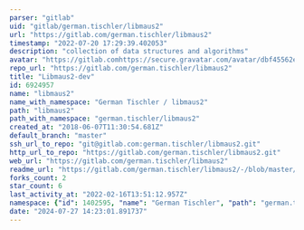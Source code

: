 ```yaml
---
parser: "gitlab"
uid: "gitlab/german.tischler/libmaus2"
url: "https://gitlab.com/german.tischler/libmaus2"
timestamp: "2022-07-20 17:29:39.402053"
description: "collection of data structures and algorithms"
avatar: "https://gitlab.comhttps://secure.gravatar.com/avatar/dbf45562e487d4b69c088871a44ebe36?s=80&d=identicon"
repo_url: "https://gitlab.com/german.tischler/libmaus2"
title: "Libmaus2-dev"
id: 6924957
name: "libmaus2"
name_with_namespace: "German Tischler / libmaus2"
path: "libmaus2"
path_with_namespace: "german.tischler/libmaus2"
created_at: "2018-06-07T11:30:54.681Z"
default_branch: "master"
ssh_url_to_repo: "git@gitlab.com:german.tischler/libmaus2.git"
http_url_to_repo: "https://gitlab.com/german.tischler/libmaus2.git"
web_url: "https://gitlab.com/german.tischler/libmaus2"
readme_url: "https://gitlab.com/german.tischler/libmaus2/-/blob/master/README.md"
forks_count: 2
star_count: 6
last_activity_at: "2022-02-16T13:51:12.957Z"
namespace: {"id": 1402595, "name": "German Tischler", "path": "german.tischler", "kind": "user", "full_path": "german.tischler", "parent_id": null, "avatar_url": "https://secure.gravatar.com/avatar/dbf45562e487d4b69c088871a44ebe36?s=80&d=identicon", "web_url": "https://gitlab.com/german.tischler"}
date: "2024-07-27 14:23:01.891737"
---
```

